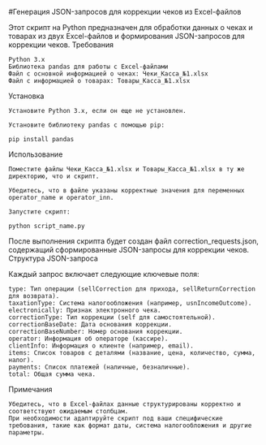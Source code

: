 #Генерация JSON-запросов для коррекции чеков из Excel-файлов

Этот скрипт на Python предназначен для обработки данных о чеках и товарах из двух Excel-файлов и формирования JSON-запросов для коррекции чеков.
Требования

    Python 3.x
    Библиотека pandas для работы с Excel-файлами
    Файл с основной информацией о чеках: Чеки_Касса_№1.xlsx
    Файл с информацией о товарах: Товары_Касса_№1.xlsx

Установка

    Установите Python 3.x, если он еще не установлен.

    Установите библиотеку pandas с помощью pip:

    pip install pandas

Использование

    Поместите файлы Чеки_Касса_№1.xlsx и Товары_Касса_№1.xlsx в ту же директорию, что и скрипт.

    Убедитесь, что в файле указаны корректные значения для переменных operator_name и operator_inn.

    Запустите скрипт:

    python script_name.py

После выполнения скрипта будет создан файл correction_requests.json, содержащий сформированные JSON-запросы для коррекции чеков.
Структура JSON-запроса

Каждый запрос включает следующие ключевые поля:

    type: Тип операции (sellCorrection для прихода, sellReturnCorrection для возврата).
    taxationType: Система налогообложения (например, usnIncomeOutcome).
    electronically: Признак электронного чека.
    correctionType: Тип коррекции (self для самостоятельной).
    correctionBaseDate: Дата основания коррекции.
    correctionBaseNumber: Номер основания коррекции.
    operator: Информация об операторе (кассире).
    clientInfo: Информация о клиенте (например, email).
    items: Список товаров с деталями (название, цена, количество, сумма, налог).
    payments: Список платежей (наличные, безналичные).
    total: Общая сумма чека.

Примечания

    Убедитесь, что в Excel-файлах данные структурированы корректно и соответствуют ожидаемым столбцам.
    При необходимости адаптируйте скрипт под ваши специфические требования, такие как формат даты, система налогообложения и другие параметры.
